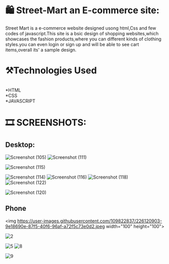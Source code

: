 # :shopping: Street-Mart an E-commerce site:
Street Mart is a e-commerce website designed usong html,Css and few codes of javascript.This site is a bsic design of shopping websites,which showcases the fashion products,where you can different kinds of clothing styles.you can even login or sign up and will be able to see cart items,overall its' a sample design.

# :hammer_and_pick:Technologies Used
<br>
*HTML
<br>
*CSS
<br>
*JAVASCRIPT


# :film_strip: SCREENSHOTS:
## Desktop:


![Screenshot (105)](https://user-images.githubusercontent.com/109822837/226119072-6a7808e4-965e-46f3-bf81-324885ddc7c1.png)
![Screenshot (111)](https://user-images.githubusercontent.com/109822837/226119454-cf5feaff-731f-40b5-862d-274fd4e43bc6.png)

![Screenshot (115)](https://user-images.githubusercontent.com/109822837/226119719-216871a4-f8d2-48aa-a48a-e19009bbd34e.png)

![Screenshot (114)](https://user-images.githubusercontent.com/109822837/226120173-b61f1df1-c264-4c08-b8b1-7ebc38e57aa3.png)
![Screenshot (116)](https://user-images.githubusercontent.com/109822837/226120328-de2f599d-09b0-433c-94bb-19243f7c80a2.png)
![Screenshot (118)](https://user-images.githubusercontent.com/109822837/226120433-515ca2c7-a9ba-4a3d-8a3f-29e16502d9e6.png)
![Screenshot (122)](https://user-images.githubusercontent.com/109822837/226120513-1465d52c-366b-4a2a-a606-7adae9704a4a.png)

![Screenshot (120)](https://user-images.githubusercontent.com/109822837/226120574-15e2021a-7c96-454f-b49c-84a905f1c63f.png)

## Phone
<img https://user-images.githubusercontent.com/109822837/226120903-9e18690e-87f5-40f6-96af-a72f5c73e0d2.jpeg width="100" height="100">

![2](https://user-images.githubusercontent.com/109822837/226120983-9488c2dc-0167-4156-8464-f2b98d36db74.jpeg)

![5](https://user-images.githubusercontent.com/109822837/226120997-93a19702-c111-4e5a-acc0-76d1c0a274ea.jpeg)
![8](https://user-images.githubusercontent.com/109822837/226121026-3c9c5891-5efe-4aed-96fa-ca6d98a4ef75.jpeg)

![9](https://user-images.githubusercontent.com/109822837/226121031-de7966bc-0f05-43b5-82ec-cf2690e08fbe.jpeg)



